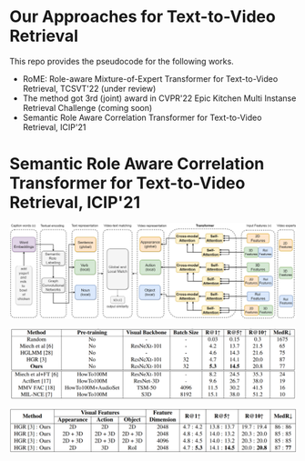 # Our Approaches for Text-to-Video Retrieval
This repo provides the pseudocode for the following works.
- RoME: Role-aware Mixture-of-Expert Transformer for Text-to-Video Retrieval, TCSVT'22 (under review)
- The method got 3rd (joint) award in CVPR'22 Epic Kitchen Multi Instanse Retrieval Challenge (coming soon)
- Semantic Role Aware Correlation Transformer for Text-to-Video Retrieval, ICIP'21

# Semantic Role Aware Correlation Transformer for Text-to-Video Retrieval, ICIP'21

![Model](img/semantic_model.png)

![Result](img/semantic_result.png)

![Ablation](img/semantic_ablation.png)